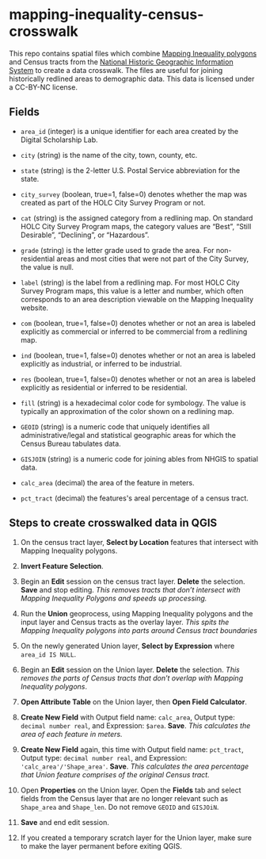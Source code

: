 # mapping-inequality-census-crosswalk

This repo contains spatial files which combine [Mapping Inequality polygons](https://dsl.richmond.edu/panorama/redlining/data) and Census tracts from the [National Historic Geographic Information System](https://www.nhgis.org/) to create a data crosswalk. The files are useful for joining historically redlined areas to demographic data. This data is licensed under a CC-BY-NC license.

## Fields

+ `area_id` (integer) is a unique identifier for each area created by the Digital Scholarship Lab.

+ `city` (string) is the name of the city, town, county, etc.

+ `state` (string) is the 2-letter U.S. Postal Service abbreviation for the state.

+ `city_survey` (boolean, true=1, false=0) denotes whether the map was created as part of the HOLC City Survey Program or not.

+ `cat` (string) is the assigned category from a redlining map. On standard HOLC City Survey Program maps, the category values are “Best”, “Still Desirable”, “Declining”, or “Hazardous”.

+ `grade` (string) is the letter grade used to grade the area. For non-residential areas and most cities that were not part of the City Survey, the value is null.

+ `label` (string) is the label from a redlining map. For most HOLC City Survey Program maps, this value is a letter and number, which often corresponds to an area description viewable on the Mapping Inequality website. 

+ `com` (boolean, true=1, false=0) denotes whether or not an area is labeled explicitly as commercial or inferred to be commercial  from a redlining map.

+ `ind` (boolean, true=1, false=0) denotes whether or not an area is labeled explicitly as industrial, or inferred to be industrial.

+ `res` (boolean, true=1, false=0) denotes whether or not an area is labeled explicitly as residential or inferred to be residential.

+ `fill` (string) is a hexadecimal color code for symbology. The value is typically an approximation of the color shown on a redlining map.

+ `GEOID` (string) is a numeric code that uniquely identifies all administrative/legal and statistical geographic areas for which the Census Bureau tabulates data.

+ `GISJOIN` (string) is a numeric code for joining ables from NHGIS to spatial data.

+ `calc_area` (decimal) the area of the feature in meters.

+ `pct_tract` (decimal) the features's areal percentage of a census tract.

## Steps to create crosswalked data in QGIS

1. On the census tract layer, **Select by Location** features that intersect with Mapping Inequality polygons.

2. **Invert Feature Selection**.

3. Begin an **Edit** session on the census tract layer.  **Delete** the selection. **Save** and stop editing. _This removes tracts that don’t intersect with Mapping Inequality Polygons and speeds up processing._

4. Run the **Union** geoprocess, using Mapping Inequality polygons and the input layer and Census tracts as the overlay layer. _This spits the Mapping Inequality polygons into parts around Census tract boundaries_
 
5. On the newly generated Union layer, **Select by Expression** where `area_id IS NULL`. 

6. Begin an **Edit** session on the Union layer. **Delete** the selection. _This removes the parts of Census tracts that don’t overlap with Mapping Inequality polygons_.

7. **Open Attribute Table** on the Union layer, then **Open Field Calculator**.

8. **Create New Field** with Output field name: `calc_area`, Output type: `decimal number real`, and Expression: `$area`. **Save**. _This calculates the area of each feature in meters._

9. **Create New Field** again, this time with Output field name: `pct_tract`, Output type: `decimal number real`, and Expression: `'calc_area'/'Shape_area'`. **Save**. _This calculates the area percentage that Union feature comprises of the original Census tract._

10. Open **Properties** on the Union layer. Open the **Fields** tab and select fields from the Census layer that are no longer relevant such as `Shape_area` and `Shape_len`. Do not remove `GEOID` and  `GISJOiN`.

11. **Save** and end edit session.

12. If you created a temporary scratch layer for the Union layer, make sure to make the layer permanent before exiting QGIS.

 
